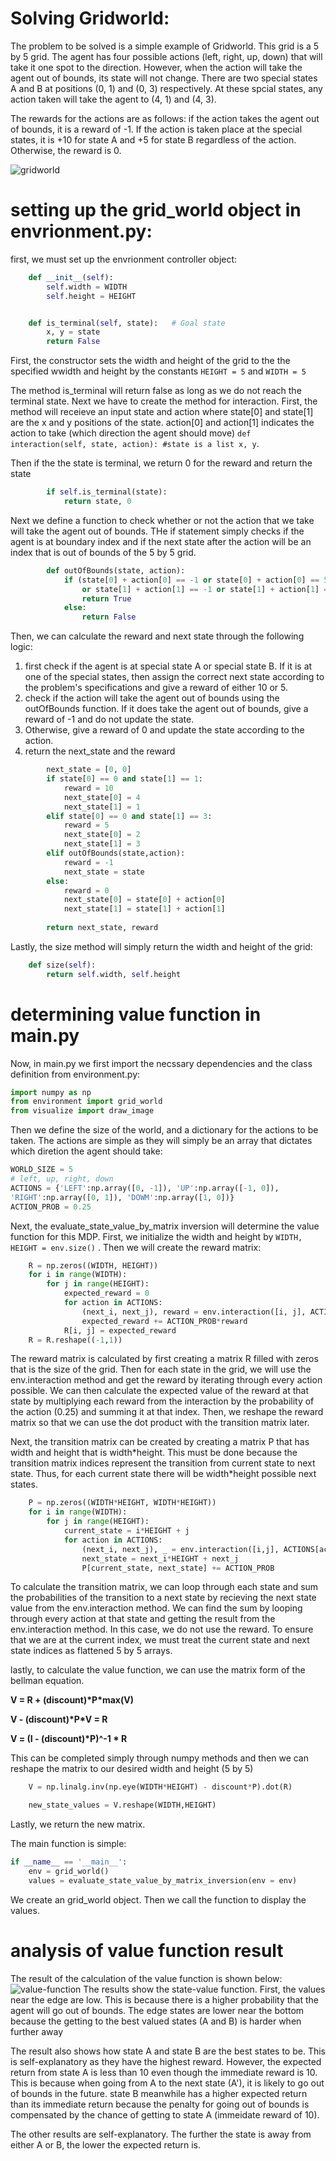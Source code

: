 # Solving Gridworld: 
The problem to be solved is a simple example of Gridworld. This grid is a 5 by 5 grid. The agent has four possible actions (left, right, up, down) that will take it one spot to the direction. However, when the action will take the agent out of bounds, its state will not change. There are two special states A and B at positions (0, 1) and (0, 3) respectively. At these spcial states, any action taken will take the agent to (4, 1) and (4, 3). 


The rewards for the actions are as follows: if the action takes the agent out of bounds, it is a reward of -1. If the action is taken place at the special states, it is +10 for state A and +5 for state B regardless of the action. Otherwise, the reward is 0. 

![gridworld](./images/gridworld.png)

# setting up the grid_world object in envrionment.py: 
first, we must set up the envrionment controller object: 
```python
    def __init__(self):
        self.width = WIDTH
        self.height = HEIGHT


    def is_terminal(self, state):   # Goal state
        x, y = state
        return False
```
First, the constructor sets the width and height of the grid to the the specified wwidth and height by the constants `HEIGHT = 5` and `WIDTH = 5`


The method is_terminal will return false as long as we do not reach the terminal state. Next we have to create the method for interaction. First, the method will receieve an input state and action where state[0] and state[1] are the x and y positions of the state. action[0] and action[1] indicates the action to take (which direction the agent should move) 
`def interaction(self, state, action): #state is a list x, y`.

Then if the the state is terminal, we return 0 for the reward and return the state
```python
        if self.is_terminal(state):
            return state, 0
```
Next we define a function to check whether or not the action that we take will take the agent out of bounds. THe if statement simply checks if the agent is at boundary index and if the next state after the action will be an index that is out of bounds of the 5 by 5 grid. 
```python
        def outOfBounds(state, action):
            if (state[0] + action[0] == -1 or state[0] + action[0] == 5
                or state[1] + action[1] == -1 or state[1] + action[1] == 5):
                return True
            else: 
                return False
```
Then, we can calculate the reward and next state through the following logic:
1. first check if the agent is at special state A or special state B. If it is at one of the special states, then assign the correct next state according to the problem's specifications and give a reward of either 10 or 5.
2. check if the action will take the agent out of bounds using the outOfBounds function. If it does take the agent out of bounds, give a reward of -1 and do not update the state.
3. Otherwise, give a reward of 0 and update the state according to the action. 
4. return the next_state and the reward 
```python
        next_state = [0, 0]
        if state[0] == 0 and state[1] == 1: 
            reward = 10
            next_state[0] = 4
            next_state[1] = 1
        elif state[0] == 0 and state[1] == 3:
            reward = 5
            next_state[0] = 2
            next_state[1] = 3
        elif outOfBounds(state,action):
            reward = -1
            next_state = state
        else:
            reward = 0
            next_state[0] = state[0] + action[0]
            next_state[1] = state[1] + action[1]
        
        return next_state, reward
```
Lastly, the size method will simply return the width and height of the grid: 
```python
    def size(self):
        return self.width, self.height
```
# determining value function in main.py 
Now, in main.py we first import the necssary dependencies and the class definition from environment.py:
```python
import numpy as np
from environment import grid_world
from visualize import draw_image
```
Then we define the size of the world, and a dictionary for the actions to be taken. The actions are simple as they will simply be an array that dictates which diretion the agent should take: 
```python
WORLD_SIZE = 5
# left, up, right, down
ACTIONS = {'LEFT':np.array([0, -1]), 'UP':np.array([-1, 0]),
'RIGHT':np.array([0, 1]), 'DOWM':np.array([1, 0])}
ACTION_PROB = 0.25
```
Next, the evaluate_state_value_by_matrix inversion will determine the value function for this MDP. First, we initialize the width and height by `WIDTH, HEIGHT = env.size()` . Then we will create the reward matrix: 
```python
    R = np.zeros((WIDTH, HEIGHT))
    for i in range(WIDTH):
        for j in range(HEIGHT):
            expected_reward = 0
            for action in ACTIONS:
                (next_i, next_j), reward = env.interaction([i, j], ACTIONS[action])
                expected_reward += ACTION_PROB*reward
            R[i, j] = expected_reward
    R = R.reshape((-1,1))
```
The reward matrix is calculated by first creating a matrix R filled with zeros that is the size of the grid. Then for each state in the grid, we will use the env.interaction method and get the reward by iterating through every action possible. We can then calculate the expected value of the reward at that state by multiplying each reward from the interaction by the probability of the action (0.25) and summing it at that index. Then, we reshape the reward matrix so that we can use the dot product with the transition matrix later. 


Next, the transition matrix can be created by creating a matrix P that has width and height that is width*height. This must be done because the transition matrix indices represent the transition from current state to next state. Thus, for each current state there will be width\*height possible next states. 
```python
    P = np.zeros((WIDTH*HEIGHT, WIDTH*HEIGHT))
    for i in range(WIDTH):
        for j in range(HEIGHT):
            current_state = i*HEIGHT + j
            for action in ACTIONS: 
                (next_i, next_j), _ = env.interaction([i,j], ACTIONS[action])
                next_state = next_i*HEIGHT + next_j
                P[current_state, next_state] += ACTION_PROB
```
To calculate the transition matrix, we can loop through each state and sum the probabilities of the transition to a next state by recieving the next state value from the env.interaction method. We can find the sum by looping through every action at that state and getting the result from the env.interaction method. In this case, we do not use the reward. To ensure that we are at the current index, we must treat the current state and next state indices as flattened 5 by 5 arrays. 



lastly, to calculate the value function, we can use the matrix form of the bellman equation. 

**V = R + (discount)\*P\*max(V)**

**V - (discount)\*P\*V = R**

**V = (I - (discount)\*P)^-1 \* R** 


This can be completed simply through numpy methods and then we can reshape the matrix to our desired width and height (5 by 5)
```python
    V = np.linalg.inv(np.eye(WIDTH*HEIGHT) - discount*P).dot(R)         

    new_state_values = V.reshape(WIDTH,HEIGHT)
```
Lastly, we return the new matrix. 


The main function is simple:
```python
if __name__ == '__main__':
    env = grid_world()
    values = evaluate_state_value_by_matrix_inversion(env = env)
```
We create an grid_world object. Then we call the function to display the values. 

# analysis of value function result 
The result of the calculation of the value function is shown below: 
![value-function](./images/valuefunction.png)
The results show the state-value function. First, the values near the edge are low. This is because there is a higher probability that the agent will go out of bounds. The edge states are lower near the bottom because the getting to the best valued states (A and B) is harder when further away 


The result also shows how state A and state B are the best states to be. This is self-explanatory as they have the highest reward. However, the expected return from state A is less than 10 even though the immediate reward is 10. This is because when going from A to the next state (A'), it is likely to go out of bounds in the future. state B meanwhile has a higher expected return than its immediate return because the penalty for going out of bounds is compensated by the chance of getting to state A (immeidate reward of 10).


The other results are self-explanatory. The further the state is away from either A or B, the lower the expected return is. 
